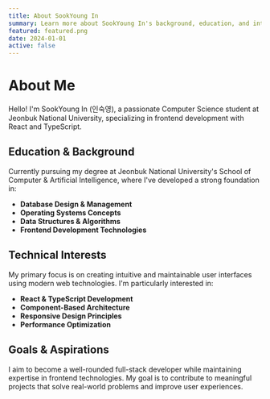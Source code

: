 ```yaml
---
title: About SookYoung In
summary: Learn more about SookYoung In's background, education, and interests in computer science and frontend development.
featured: featured.png
date: 2024-01-01
active: false
---
```


# About Me

<div class="justify-text">
Hello! I'm SookYoung In (인숙영), a passionate Computer Science student at Jeonbuk National University, specializing in frontend development with React and TypeScript.
</div>

## Education & Background

<div class="justify-text">
Currently pursuing my degree at Jeonbuk National University's School of Computer & Artificial Intelligence, where I've developed a strong foundation in:
</div>

- **Database Design & Management**
- **Operating Systems Concepts**
- **Data Structures & Algorithms**
- **Frontend Development Technologies**

## Technical Interests

<div class="justify-text">
My primary focus is on creating intuitive and maintainable user interfaces using modern web technologies. I'm particularly interested in:
</div>

- **React & TypeScript Development**
- **Component-Based Architecture**
- **Responsive Design Principles**
- **Performance Optimization**

## Goals & Aspirations

<div class="justify-text">
I aim to become a well-rounded full-stack developer while maintaining expertise in frontend technologies. My goal is to contribute to meaningful projects that solve real-world problems and improve user experiences.
</div>